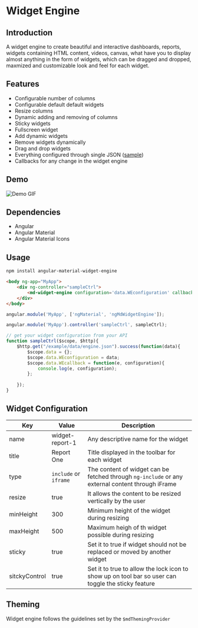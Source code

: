 # Widget Engine

## Introduction
A widget engine to create beautiful and interactive dashboards, reports, widgets containing HTML content, videos, canvas, what have you to display almost anything in the form of widgets, which can be dragged and dropped, maxmized and customizable look and feel for each widget. 

## Features
- Configurable number of columns
- Configurable default default widgets
- Resize columns
- Dynamic adding and removing of columns
- Sticky widgets
- Fullscreen widget
- Add dynamic widgets
- Remove widgets dynamically
- Drag and drop widgets
- Everything configured through single JSON ([sample](https://github.com/rajeshvaya/angular-material-widget-engine/raw/master/example/data/engine.json))
- Callbacks for any change in the widget engine

## Demo
![Demo GIF](https://github.com/rajeshvaya/angular-material-widget-engine/raw/master/demo.gif)

## Dependencies

- Angular
- Angular Material
- Angular Material Icons

## Usage

```bash
npm install angular-material-widget-engine
```

```HTML
<body ng-app="MyApp">
    <div ng-controller="sampleCtrl">
        <md-widget-engine configuration='data.WEconfiguration' callback="data.WEcallback"></md-widget-engine>
    </div>
</body>
```

```Javascript
angular.module('MyApp', ['ngMaterial', 'ngMdWidgetEngine']);

angular.module('MyApp').controller('sampleCtrl', sampleCtrl);

// get your widget configuration from your API
function sampleCtrl($scope, $http){
    $http.get("/example/data/engine.json").success(function(data){
        $scope.data = {};
        $scope.data.WEconfiguration = data;
        $scope.data.WEcallback = function(e, configuration){
            console.log(e, configuration);
        };
        
    });
}
```

## Widget Configuration

Key | Value | Description
--------- | ------- | ------- |
name | widget-report-1 | Any descriptive name for the widget
title | Report One | Title displayed in the toolbar for each widget
type | `include` or `iframe` | The content of widget can be fetched through `ng-include` or any external content through iFrame
resize | true | It allows the content to be resized vertically by the user
minHeight | 300 | Minimum height of the widget during resizing
maxHeight | 500 | Maximum heigh of th widget possible during resizing
sticky | true | Set it to true if widget should not be replaced or moved by another widget
sitckyControl | true | Set it to true to allow the lock icon to show up on tool bar so user can toggle the sticky feature

## Theming

Widget engine follows the guidelines set by the `$mdThemingProvider`



